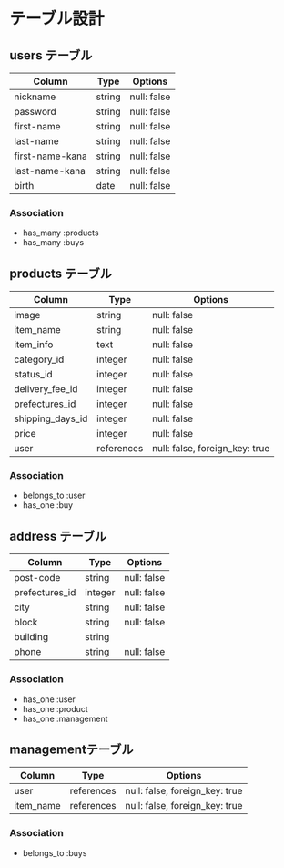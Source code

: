 # テーブル設計

## users テーブル

| Column          | Type   | Options     |
| --------------- | ------ | ----------- |
| nickname        | string | null: false |
| password        | string | null: false |
| first-name      | string | null: false |
| last-name       | string | null: false |
| first-name-kana | string | null: false |
| last-name-kana  | string | null: false |
| birth           | date   | null: false |

### Association

- has_many :products
- has_many :buys

## products テーブル

| Column                  | Type      | Options                       |
| ----------------------- | --------- |------------------------------ |
| image                   | string    | null: false                   |
| item_name               | string    | null: false                   |
| item_info               | text      | null: false                   |
| category_id             | integer   | null: false                   |
| status_id               | integer   | null: false                   |
| delivery_fee_id         | integer   | null: false                   |
| prefectures_id          | integer   | null: false                   |
| shipping_days_id        | integer   | null: false                   |
| price                   | integer   | null: false                   |
| user                    |references | null: false, foreign_key: true|

### Association

- belongs_to :user
- has_one :buy

## address テーブル

| Column           | Type   | Options                        |
| ---------------- | ------ | ------------------------------ |
| post-code        | string | null: false                    |
| prefectures_id   | integer| null: false                    |
| city             | string | null: false                    |
| block            | string | null: false                    |
| building         | string |                                |
| phone            | string | null: false                    |


### Association

- has_one :user
- has_one :product
- has_one :management



##  managementテーブル

| Column        | Type       | Options                        |
| --------------| ---------- |--------------------------------|
| user          | references | null: false, foreign_key: true |
| item_name     | references | null: false, foreign_key: true |


### Association
- belongs_to :buys

